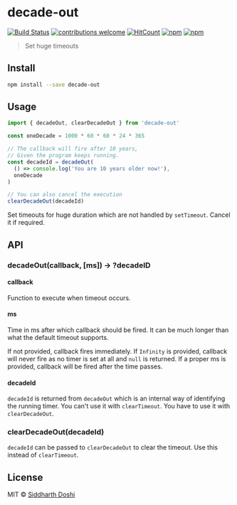 # decade-out

[![Build Status](https://travis-ci.org/doshisid/decade-out.svg?branch=master)](https://travis-ci.org/doshisid/decade-out) [![contributions welcome](https://img.shields.io/badge/contributions-welcome-brightgreen.svg?style=flat)](https://github.com/doshisid/decade-out/issues) [![HitCount](http://hits.dwyl.io/doshisid/decade-out.svg)](http://hits.dwyl.io/doshisid/decade-out) [![npm](https://img.shields.io/npm/v/decade-out.svg)](https://www.npmjs.com/package/decade-out) [![npm](https://img.shields.io/npm/l/decade-out.svg)](https://www.npmjs.com/package/decade-out)

> Set huge timeouts

## Install

```bash
npm install --save decade-out
```

## Usage

```js
import { decadeOut, clearDecadeOut } from 'decade-out'

const oneDecade = 1000 * 60 * 60 * 24 * 365

// The callback will fire after 10 years,
// Given the program keeps running.
const decadeId = decadeOut(
  () => console.log('You are 10 years older now!'),
  oneDecade
)

// You can also cancel the execution
clearDecadeOut(decadeId)
```

Set timeouts for huge duration which are not handled by `setTimeout`. Cancel it if required.

## API

### decadeOut(callback, [ms]) -> ?decadeID

#### callback

Function to execute when timeout occurs.

#### ms

Time in ms after which callback should be fired. It can be much longer than what the default timeout supports.

If not provided, callback fires immediately.
If `Infinity` is provided, callback will never fire as no timer is set at all and `null` is returned.
If a proper ms is provided, callback will be fired after the time passes.

#### decadeId

`decadeId` is returned from `decadeOut` which is an internal way of identifying the running timer.
You can't use it with `clearTimeout`. You have to use it with `clearDecadeOut`.

### clearDecadeOut(decadeId)

`decadeId` can be passed to `clearDecadeOut` to clear the timeout. Use this instead of `clearTimeout`.

## License

MIT © [Siddharth Doshi](https://sid.sh)
